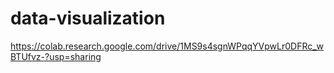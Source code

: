 # data-visualization
https://colab.research.google.com/drive/1MS9s4sgnWPqqYVpwLr0DFRc_wBTUfvz-?usp=sharing
